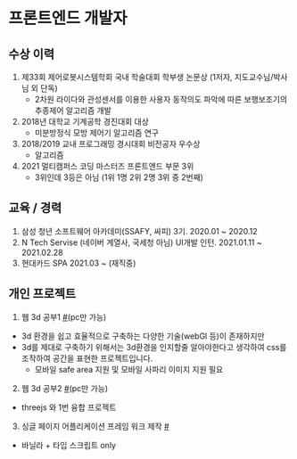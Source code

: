 # 프론트엔드 개발자
## 수상 이력
1. 제33회 제어로봇시스템학회 국내 학술대회 학부생 논문상 (1저자, 지도교수님/박사님 외 단독)
    - 2차원 라이다와 관성센서를 이용한 사용자 동작의도 파악에 따른 보행보조기의 추종제어 알고리즘 개발
2. 2018년 대학교 기계공학 경진대회 대상
    - 미분방정식 모방 제어기 알고리즘 연구
3. 2018/2019 교내 프로그래밍 경시대회 비전공자 우수상
    - 알고리즘
4. 2021 멀티캠퍼스 코딩 마스터즈 프론트엔드 부문 3위
    -  3위인데 3등은 아님 (1위 1명 2위 2명 3위 중 2번째)

## 교육 / 경력
1. 삼성 청년 소프트웨어 아카데미(SSAFY, 싸피) 3기. 2020.01 ~ 2020.12
2. N Tech Servise (네이버 계열사, 국세청 아님) UI개발 인턴. 2021.01.11 ~ 2021.02.28
3. 현대카드 SPA 2021.03 ~   (재직중)

## 개인 프로젝트
1. 웹 3d 공부1 [#](https://dororodoroddo.github.io/list)(pc만 가능)
* 3d 환경을 쉽고 효율적으로 구축하는 다양한 기술(webGl 등)이 존재하지만 
* 3d를 제대로 구축하기 위해서는 3d환경을 인지할줄 알아야한다고 생각하여 css를 조작하여 공간을 표현한 프로젝트입니다.
    * 모바일 safe area 지원 및 모바일 사파리 이미지 지원 필요
2. 웹 3d 공부2 [#](https://dororodoroddo.github.io/three.html)(pc만 가능)
* threejs 와 1번 융합 프로젝트
3. 싱글 페이지 어플리케이션 프레임 워크 제작 [#](https://github.com/dororodoroddo/annyeong-js)
* 바닐라 + 타입 스크립트 only
